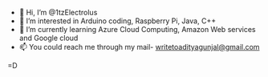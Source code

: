 - 👋 Hi, I’m @1tzElectrolus
- 👀 I’m interested in Arduino coding, Raspberry Pi, Java, C++ 
- 🌱 I’m currently learning Azure Cloud Computing, Amazon Web services and Google cloud
- 📫 You could reach me through my mail- writetoadityagunjal@gmail.com

=D
